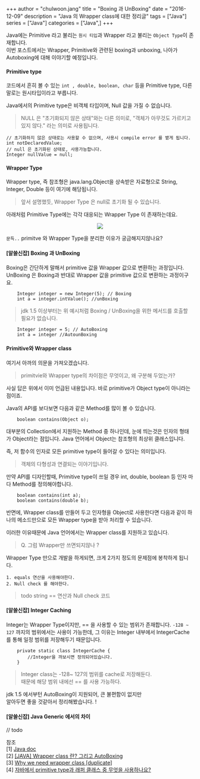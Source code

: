+++ 
author = "chulwoon.jang" 
title = "Boxing 과 UnBoxing" 
date = "2016-12-09" 
description = "Java 의 Wrapper class에 대한 정리글" 
tags = ["Java"] 
series = ["Java"] 
categories = ["Java",] 
+++

Java에는 Primitive 라고 불리는 `원시 티입`과 Wrapper 라고 불리는 `Object Type`이 존재합니다.  
이번 포스트에서는 Wrapper, Primitive와 관련된 boxing과 unboxing, 나아가 Autoboxing에 대해 이야기할 예정입니다. 

#### Primitive type   

코드에서 흔히 볼 수 있는 `int , double, boolean, char` 등을 Primitive type, 다른 말로는 원시타입이라고 부릅니다.    

Java에서의 Primitive type은 비객체 타입이며, Null 값을 가질 수 없습니다.   

> NULL 은 "초기화되지 않은 상태"와는 다른 의미로, "객체가 아무것도 가르키고 있지 않다." 라는 의미로 사용됩니다.

```
// 초기화하지 않은 상태로는 사용할 수 없으며, 사용시 compile error 를 뱉게 됩니다.
int notDeclaredValue; 
// null 은 초기화된 상태로, 사용가능합니다.
Integer nullValue = null;
```

#### Wrapper Type   

Wrapper type, 즉 참조형은 java.lang.Object을 상속받은 자료형으로 String, Integer, Double 등이 여기에 해당됩니다.

> 앞서 설명했듯, Wrapper Type 은 null로 초기화 될 수 있습니다.

아래처럼 Primitive Type에는 각각 대응되는 Wrapper Type 이 존재하는데요.

<p align="center">
	<img src="/images/primitive-wrapper.png">
</p>

`문득..` primitve 와 Wrapper Type을 분리한 이유가 궁금해지지않나요?

#### [알쓸신잡] Boxing 과 UnBoxing   

Boxing은 간단하게 말해서 primitive 값을 Wrapper 값으로 변환하는 과정입니다. UnBoxing 은 Boxing과 반대로 Wrapper 값을 primitive 값으로 변환하는 과정이구요.   

```
	Integer integer = new Integer(5); // Boxing
	int a = integer.intValue(); //unBoxing
```

> jdk 1.5 이상부터는 위 예시처럼 Boxing / UnBoxing을 위한 메서드를 호출할 필요가 없습니다.

```
	Integer integer = 5; // AutoBoxing
	int a = integer //AutounBoxing
```


#### Primitive와 Wrapper class    

여기서 아까의 의문을 가져오겠습니다.      

> primitvie와 Wrapper type의 차이점은 무엇이고, 왜 구분해 두었는가?

사실 답은 위에서 이미 언급된 내용입니다. 바로 primitive가 Object type이 아니라는 점이죠.   

Java의 API를 보다보면 다음과 같은 Method를 많이 볼 수 있습니다.    

```
	boolean contains(Object o);
```

대부분의 Collection에서 지원하는 Method 중 하나인데, 눈에 띄는것은 인자의 형태가 Object라는 점입니다. Java 언어에서 Object는 참조형의 최상위 클래스입니다.   

즉, 저 함수의 인자로 모든 primitive type이 들어갈 수 있다는 의미입니다.      
 
> 객체의 다형성과 연결되는 이야기입니다.

만약 API를 디자인할때, Primitive type이 쓰일 경우 int, double, boolean 등 인자 마다 Method를 정의해야합니다.   
	
```
	boolean contains(int a);
	boolean contains(double b);
```

반면에, Wrapper class를 만들어 두고 인자형을 Object로 사용한다면
다음과 같이 하나의 메소드만으로 모든 Wrapper type을 받아 처리할 수 있습니다.    

이러한 이유때문에 Java 언어에서는 Wrapper class를 지원하고 있습니다.

> Q. 그럼 Wrapper만 쓰면되지않나 ? 

Wrapper Type 만으로 개발을 하게되면, 크게 2가지 정도의 문제점에 봉착하게 됩니다.

```
1. equals 연산을 사용해야한다.
2. Null check 를 해야한다.
```

> todo string == 연산과 Null check 코드    

#### [알쓸신잡] Integer Caching

Integer는 Wrapper Type이지만, == 을 사용할 수 있는 범위가 존재합니다. `-128 ~ 127` 까지의 범위에서는 사용이 가능한데, 그 이유는 Integer 내부에서 IntegerCache 를 통해 일정 범위를 저장해두기 때문입니다.

```
	private static class IntegerCache {  
	 	//Integer을 까보시면 정의되어있습니다.
	} 
```
     
> Integer class는 -128~ 127의 범위를 cache로 저장해둔다.    
> 때문에 해당 범위 내에선 == 를 사용 가능하다.   

jdk 1.5 에서부턴 AutoBoxing이 지원되어, 큰 불편함이 없지만   
알아두면 좋을 것같아서 정리해봤습니다. ! 

#### [알쓸신잡] Java Generic 에서의 차이  

// todo



참조   
[1] [Java doc](https://docs.oracle.com/javase/8/docs/api/)     
[2] [[JAVA] Wrapper class 란? 그리고 AutoBoxing](http://hyeonstorage.tistory.com/168)     
[3] [Why we need wrapper class [duplicate]](http://stackoverflow.com/questions/20697868/why-we-need-wrapper-class)    
[4] [자바에서 primitive type과 래퍼 클래스 중 무엇을 사용하나요?](https://slipp.net/questions/66)


 


